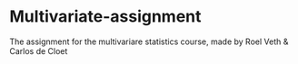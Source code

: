 # Multivariate-assignment
The assignment for the multivariare statistics course, made by Roel Veth &amp; Carlos de Cloet
